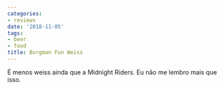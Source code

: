 ```yaml
---
categories:
- reviews
date: '2018-11-05'
tags:
- beer
- food
title: Burgman Fun Weiss
---
```


É menos weiss ainda que a Midnight Riders. Eu não me lembro mais que isso.